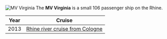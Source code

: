 ![MV Virginia](../../Diary/2013/rhine_cruise/DSCF4703.JPG)
The **MV Virginia** is a small
106 passenger ship on the Rhine.

|Year|Cruise|
|-|-|
|2013|[Rhine river cruise from Cologne](2013/rhine_cruise)|

